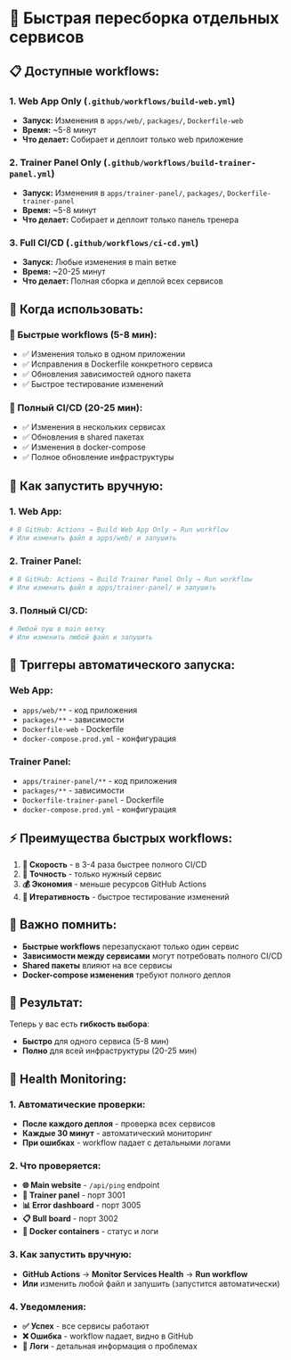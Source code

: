 # 🚀 Быстрая пересборка отдельных сервисов

## 📋 Доступные workflows:

### **1. Web App Only** (`.github/workflows/build-web.yml`)

- **Запуск:** Изменения в `apps/web/`, `packages/`, `Dockerfile-web`
- **Время:** ~5-8 минут
- **Что делает:** Собирает и деплоит только web приложение

### **2. Trainer Panel Only** (`.github/workflows/build-trainer-panel.yml`)

- **Запуск:** Изменения в `apps/trainer-panel/`, `packages/`, `Dockerfile-trainer-panel`
- **Время:** ~5-8 минут
- **Что делает:** Собирает и деплоит только панель тренера

### **3. Full CI/CD** (`.github/workflows/ci-cd.yml`)

- **Запуск:** Любые изменения в main ветке
- **Время:** ~20-25 минут
- **Что делает:** Полная сборка и деплой всех сервисов

## 🎯 **Когда использовать:**

### **🚀 Быстрые workflows (5-8 мин):**

- ✅ Изменения только в одном приложении
- ✅ Исправления в Dockerfile конкретного сервиса
- ✅ Обновления зависимостей одного пакета
- ✅ Быстрое тестирование изменений

### **🔄 Полный CI/CD (20-25 мин):**

- ✅ Изменения в нескольких сервисах
- ✅ Обновления в shared пакетах
- ✅ Изменения в docker-compose
- ✅ Полное обновление инфраструктуры

## 🚀 **Как запустить вручную:**

### **1. Web App:**

```bash
# В GitHub: Actions → Build Web App Only → Run workflow
# Или изменить файл в apps/web/ и запушить
```

### **2. Trainer Panel:**

```bash
# В GitHub: Actions → Build Trainer Panel Only → Run workflow
# Или изменить файл в apps/trainer-panel/ и запушить
```

### **3. Полный CI/CD:**

```bash
# Любой пуш в main ветку
# Или изменить любой файл и запушить
```

## 📁 **Триггеры автоматического запуска:**

### **Web App:**

- `apps/web/**` - код приложения
- `packages/**` - зависимости
- `Dockerfile-web` - Dockerfile
- `docker-compose.prod.yml` - конфигурация

### **Trainer Panel:**

- `apps/trainer-panel/**` - код приложения
- `packages/**` - зависимости
- `Dockerfile-trainer-panel` - Dockerfile
- `docker-compose.prod.yml` - конфигурация

## ⚡ **Преимущества быстрых workflows:**

1. **🚀 Скорость** - в 3-4 раза быстрее полного CI/CD
2. **🎯 Точность** - только нужный сервис
3. **💰 Экономия** - меньше ресурсов GitHub Actions
4. **🔄 Итеративность** - быстрое тестирование изменений

## 🚨 **Важно помнить:**

- **Быстрые workflows** перезапускают только один сервис
- **Зависимости между сервисами** могут потребовать полного CI/CD
- **Shared пакеты** влияют на все сервисы
- **Docker-compose изменения** требуют полного деплоя

## 🎉 **Результат:**

Теперь у вас есть **гибкость выбора**:

- **Быстро** для одного сервиса (5-8 мин)
- **Полно** для всей инфраструктуры (20-25 мин)

## 🏥 **Health Monitoring:**

### **1. Автоматические проверки:**

- **После каждого деплоя** - проверка всех сервисов
- **Каждые 30 минут** - автоматический мониторинг
- **При ошибках** - workflow падает с детальными логами

### **2. Что проверяется:**

- **🌐 Main website** - `/api/ping` endpoint
- **🎯 Trainer panel** - порт 3001
- **📊 Error dashboard** - порт 3005
- **📋 Bull board** - порт 3002
- **🐳 Docker containers** - статус и логи

### **3. Как запустить вручную:**

- **GitHub Actions** → **Monitor Services Health** → **Run workflow**
- **Или** изменить любой файл и запушить (запустится автоматически)

### **4. Уведомления:**

- **✅ Успех** - все сервисы работают
- **❌ Ошибка** - workflow падает, видно в GitHub
- **📝 Логи** - детальная информация о проблемах
